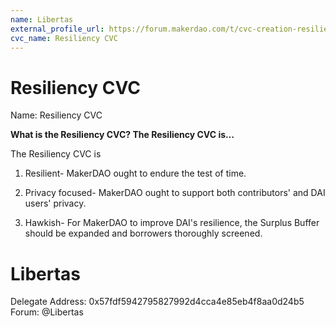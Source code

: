 ```yaml
---
name: Libertas
external_profile_url: https://forum.makerdao.com/t/cvc-creation-resiliency-cvc/20353
cvc_name: Resiliency CVC
---
```


# Resiliency CVC
Name: Resiliency CVC

**What is the Resiliency CVC? The Resiliency CVC is…**

The Resiliency CVC is

1. Resilient- MakerDAO ought to endure the test of time.

2. Privacy focused- MakerDAO ought to support both contributors' and DAI users' privacy.

3. Hawkish- For MakerDAO to improve DAI's resilience, the Surplus Buffer should be expanded and borrowers thoroughly screened.

# Libertas
Delegate Address: 0x57fdf5942795827992d4cca4e85eb4f8aa0d24b5  
Forum: @Libertas  